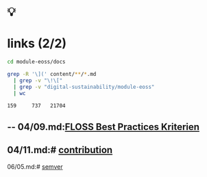 # 💡
# links (2/2)

```sh [3-5]
cd module-eoss/docs

grep -R '\](' content/**/*.md
  | grep -v "\!\[" 
  | grep -v "digital-sustainability/module-eoss"
  | wc

159     737   21704
```
--
04/09.md:[FLOSS Best Practices Kriterien](https://bestpractices.coreinfrastructure.org/de/criteria)
--
04/11.md:# [contribution](https://opensource.guide)
--
06/05.md:# [semver](https://semver.org)
